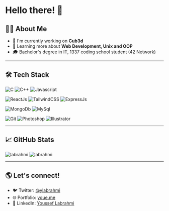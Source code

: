 # Hello there! 👋

## 🙋‍♂️ About Me
- 🔭 I'm currently working on **Cub3d**
- 🌱 Learning more about **Web Development, Unix and OOP**
- 🎓 Bachelor's degree in IT, 1337 coding school student (42 Network)
<hr>

## 🛠 Tech Stack
  ![C](https://img.shields.io/badge/-C-00599C?style=flat-square&logo=c)
  ![C++](https://img.shields.io/badge/-C++-00599C?style=flat-square&logo=c%2B%2B)
  ![Javascript](https://img.shields.io/badge/-Javascript-F7DF1E?style=flat-square&logo=javascript&logoColor=black)

  ![ReactJs](https://img.shields.io/badge/-ReactJs-61DAFB?style=flat-square&logo=react&logoColor=black)
  ![TailwindCSS](https://img.shields.io/badge/-TailwindCSS-38B2AC?style=flat-square&logo=tailwind-css&logoColor=white)
  ![ExpressJs](https://img.shields.io/badge/-ExpressJs-000000?style=flat-square&logo=express&logoColor=white)

  ![MongoDb](https://img.shields.io/badge/-MongoDb-13aa52?style=flat-square&logo=mongodb&logoColor=white)
  ![MySql](https://img.shields.io/badge/-MySql-4479A1?style=flat-square&logo=mysql&logoColor=white)

  ![Git](https://img.shields.io/badge/-Git-F05032?style=flat-square&logo=git&logoColor=white)
  ![Photoshop](https://img.shields.io/badge/-Photoshop-31A8FF?style=flat-square&logo=adobe-photoshop&logoColor=white)
  ![Illustrator](https://img.shields.io/badge/-Illustrator-FF9A00?style=flat-square&logo=adobe-illustrator&logoColor=white)
<hr>


## 📈 GitHub Stats
<p>
  <img src="https://github-readme-streak-stats.herokuapp.com/?user=labrahmi&" alt="labrahmi" />
  <img src="https://github-readme-stats.vercel.app/api/top-langs?username=labrahmi&show_icons=true&locale=en&layout=compact" alt="labrahmi" />
</p>
<hr>

## 🌎 Let's connect!
- 🐦 Twitter: [@ylabrahmi](https://x.com/ylabrahmi)
- 🌐 Portfolio: [youe.me](https://youe.me)
- 💼 LinkedIn: [Youssef Labrahmi](https://www.linkedin.com/in/labrahmiy/)

